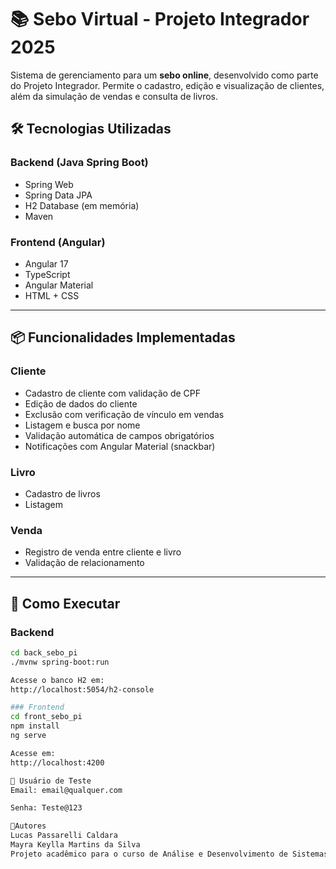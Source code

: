 # 📚 Sebo Virtual - Projeto Integrador 2025

Sistema de gerenciamento para um **sebo online**, desenvolvido como parte do Projeto Integrador. Permite o cadastro, edição e visualização de clientes, além da simulação de vendas e consulta de livros.

## 🛠️ Tecnologias Utilizadas

### Backend (Java Spring Boot)
- Spring Web
- Spring Data JPA
- H2 Database (em memória)
- Maven
  
### Frontend (Angular)
- Angular 17
- TypeScript
- Angular Material
- HTML + CSS

---

## 📦 Funcionalidades Implementadas

### Cliente
- Cadastro de cliente com validação de CPF
- Edição de dados do cliente
- Exclusão com verificação de vínculo em vendas
- Listagem e busca por nome
- Validação automática de campos obrigatórios
- Notificações com Angular Material (snackbar)

### Livro
- Cadastro de livros
- Listagem

### Venda
- Registro de venda entre cliente e livro
- Validação de relacionamento

---


## 🚀 Como Executar

### Backend
```bash
cd back_sebo_pi
./mvnw spring-boot:run

Acesse o banco H2 em:
http://localhost:5054/h2-console

### Frontend
cd front_sebo_pi
npm install
ng serve

Acesse em:
http://localhost:4200

👤 Usuário de Teste
Email: email@qualquer.com

Senha: Teste@123

📌Autores
Lucas Passarelli Caldara
Mayra Keylla Martins da Silva
Projeto acadêmico para o curso de Análise e Desenvolvimento de Sistemas - SENAC 2025
